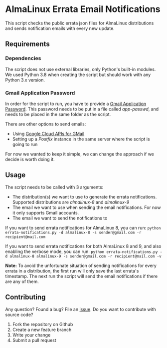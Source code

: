 # AlmaLinux Errata Email Notifications
This script checks the public errata json files for AlmaLinux distributions and sends notification emails with every new update.

## Requirements

### Dependencies
The script does not use external libraries, only Python's built-in modules.
We used Python 3.8 when creating the script but should work with any Python 3.x version.

### Gmail Application Password
In order for the script to run, you have to provide a [Gmail Application Password](https://support.google.com/accounts/answer/185833).
This password needs to be put in a file called _app-passwd_, and needs to be placed in the same folder as the script.

There are other options to send emails:
* Using [Google Cloud APIs for GMail](https://developers.google.com/gmail/api)
* Setting up a _Postfix_ instance in the same server where the script is going to run

For now we wanted to keep it simple, we can change the approach if we decide is worth doing it.

## Usage
The script needs to be called with 3 arguments:
* The distribution(s) we want to use to generate the errata notifications. Supported distributions are _almalinux-8_ and _almalinux-9_
* The email we want to use when sending the email notifications. For now it only supports Gmail accounts.
* The email we want to send the notifications to

If you want to send errata notifications for AlmaLinux 8, you can run:
```python errata-notifications.py -d almalinux-8 -s sender@gmail.com -r recipient@mail.com```

If you want to send errata notifications for both AlmaLinux 8 and 9, and also enabling the verbose mode, you can run:
```python errata-notifications.py -d almalinux-8 almalinux-9 -s sender@gmail.com -r recipient@mail.com -v```

__Note:__ To avoid the unfortunate situation of sending notifications for every errata in a distribution, the first run will only save the last errata's timestamp.
The next run the script will send the email notifications if there are any of them.

## Contributing
Any question? Found a bug? File an [issue](https://github.com/AlmaLinux/errata-email-notifications/issues).
Do you want to contribute with source code?
1. Fork the repository on Github
2. Create a new feature branch
3. Write your change
4. Submit a pull request
